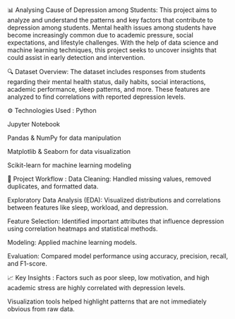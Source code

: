 📊 Analysing Cause of Depression among Students:
This project aims to analyze and understand the patterns and key factors that contribute to depression among students. Mental health issues among students have become increasingly common due to academic pressure, social expectations, and lifestyle challenges. With the help of data science and machine learning techniques, this project seeks to uncover insights that could assist in early detection and intervention.

🔍 Dataset Overview:
The dataset includes responses from students regarding their mental health status, daily habits, social interactions, academic performance, sleep patterns, and more. These features are analyzed to find correlations with reported depression levels.

⚙️ Technologies Used :
Python

Jupyter Notebook

Pandas & NumPy for data manipulation

Matplotlib & Seaborn for data visualization

Scikit-learn for machine learning modeling

🧠 Project Workflow :
Data Cleaning: Handled missing values, removed duplicates, and formatted data.

Exploratory Data Analysis (EDA): Visualized distributions and correlations between features like sleep, workload, and depression.

Feature Selection: Identified important attributes that influence depression using correlation heatmaps and statistical methods.

Modeling: Applied machine learning models.

Evaluation: Compared model performance using accuracy, precision, recall, and F1-score.

📈 Key Insights :
Factors such as poor sleep, low motivation, and high academic stress are highly correlated with depression levels.

Visualization tools helped highlight patterns that are not immediately obvious from raw data.
